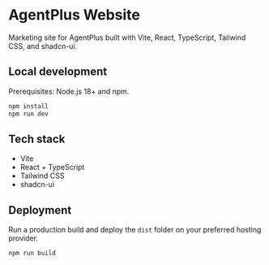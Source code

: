  # AgentPlus Website

Marketing site for AgentPlus built with Vite, React, TypeScript, Tailwind CSS, and shadcn-ui.

## Local development

Prerequisites: Node.js 18+ and npm.

```sh
npm install
npm run dev
```

## Tech stack

- Vite
- React + TypeScript
- Tailwind CSS
- shadcn-ui

## Deployment

Run a production build and deploy the `dist` folder on your preferred hosting provider.

```sh
npm run build
```
